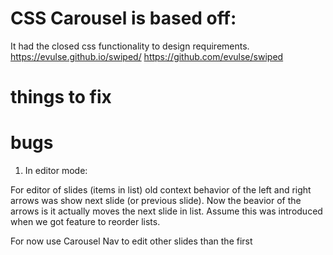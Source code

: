 
# CSS Carousel is based off:
It had the closed css functionality to design requirements.
https://evulse.github.io/swiped/
https://github.com/evulse/swiped

# things to fix

# bugs

1) In editor mode:

For editor of slides (items in list)  old context behavior of the left and right arrows was show next slide (or previous slide).  Now the beavior of the arrows is it actually moves the next slide in list.    Assume this was introduced when we got feature to reorder lists.

For now use Carousel Nav to edit other slides than the first
